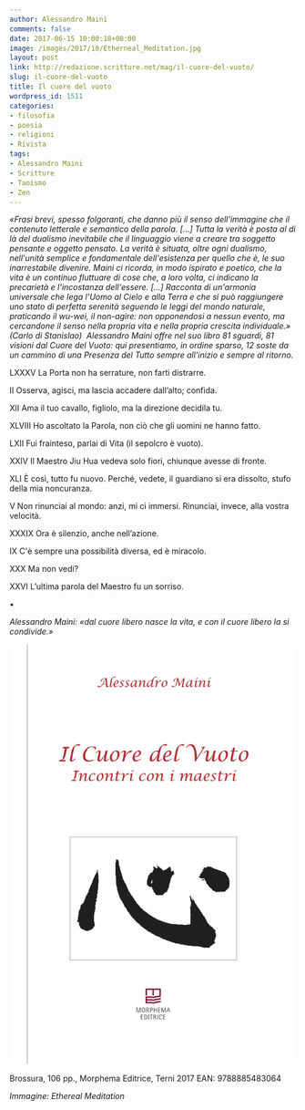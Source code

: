 ```yaml
---
author: Alessandro Maini
comments: false
date: 2017-06-15 10:00:18+00:00
image: /images/2017/10/Etherneal_Meditation.jpg
layout: post
link: http://redazione.scritture.net/mag/il-cuore-del-vuoto/
slug: il-cuore-del-vuoto
title: Il cuore del vuoto
wordpress_id: 1511
categories:
- filosofia
- poesia
- religioni
- Rivista
tags:
- Alessandro Maini
- Scritture
- Taoismo
- Zen
---
```


_«Frasi brevi, spesso folgoranti, che danno più il senso dell'immagine che il contenuto letterale e semantico della parola. [...] Tutta la verità è posta al di là del dualismo inevitabile che il linguaggio viene a creare tra soggetto pensante e oggetto pensato. La verità è situata, oltre ogni dualismo, nell'unità semplice e fondamentale dell'esistenza per quello che è, le suo inarrestabile divenire. Maini ci ricorda, in modo ispirato e poetico, che la vita è un continuo _fluttuare_ di cose che, a loro volta, ci indicano la precarietà e l'incostanza dell'essere. [...] Racconta di un'armonia universale che lega l'Uomo al Cielo e alla Terra e che si può raggiungere uno stato di perfetta serenità seguendo le leggi del mondo naturale, praticando il _wu-wei_, il non-agire: non opponendosi a nessun evento, ma cercandone il senso nella propria vita e nella propria crescita individuale.» (Carlo di Stanislao)  Alessandro Maini offre nel suo libro 81 sguardi, 81 visioni dal Cuore del Vuoto: qui presentiamo, in ordine sparso, 12 soste da un cammino di una Presenza del Tutto sempre all'inizio e sempre al ritorno._



LXXXV
La Porta non ha serrature, non farti distrarre.

II
Osserva, agisci, ma lascia accadere dall’alto; confida.

XII
Ama il tuo cavallo, figliolo, ma la direzione decidila tu.

XLVIII
Ho ascoltato la Parola, non ciò che gli uomini ne hanno fatto.

LXII
Fui frainteso, parlai di Vita (il sepolcro è vuoto).

XXIV
Il Maestro Jiu Hua vedeva solo fiori, chiunque avesse di fronte.

XLI
È così, tutto fu nuovo. Perché, vedete, il guardiano si era dissolto, stufo della mia noncuranza.

V
Non rinunciai al mondo: anzi, mi ci immersi. Rinunciai, invece, alla vostra velocità.

XXXIX
Ora è silenzio, anche nell’azione.

IX
C'è sempre una possibilità diversa, ed è miracolo.

XXX
Ma non vedi?

XXVI
L’ultima parola del Maestro fu un sorriso.

•

_Alessandro Maini: «dal cuore libero nasce la vita, e con il cuore libero la si condivide.»_



![](/images/2017/08/9788885483064_0_0_0_75.jpg)





Brossura, 106 pp., Morphema Editrice, Terni 2017 EAN: 9788885483064










_Immagine: Ethereal Meditation_
